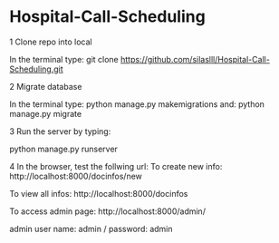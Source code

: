 # Hospital-Call-Scheduling


1 Clone repo into local

In the terminal type:
git clone https://github.com/silaslll/Hospital-Call-Scheduling.git


2 Migrate database

In the terminal type:
python manage.py makemigrations
and:
python manage.py migrate


3 Run the server by typing:

python manage.py runserver  


4 In the browser, test the follwing url:
To create new info:
http://localhost:8000/docinfos/new

To view all infos:
http://localhost:8000/docinfos

To access admin page:
http://localhost:8000/admin/

admin user name: admin  / password: admin
